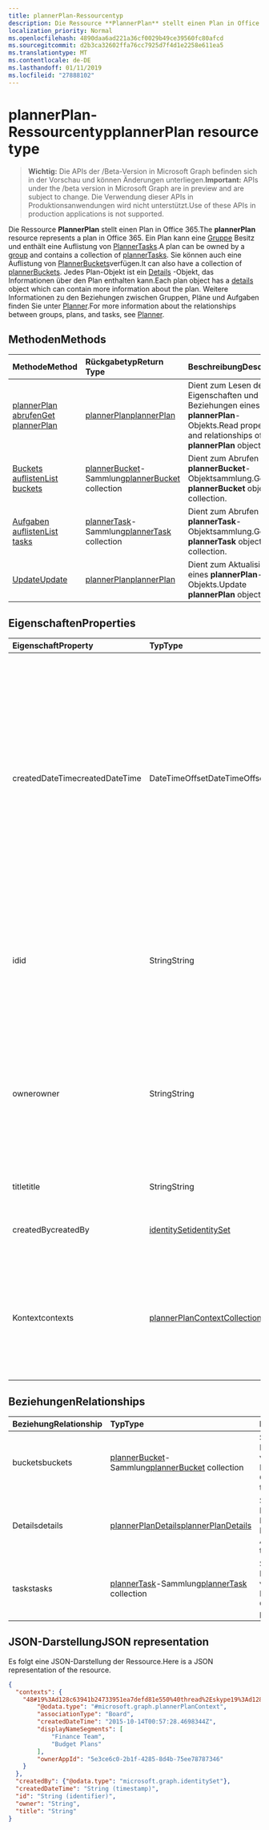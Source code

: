 ```yaml
---
title: plannerPlan-Ressourcentyp
description: Die Ressource **PlannerPlan** stellt einen Plan in Office 365. Ein Plan kann eine Gruppe Besitz und enthält eine Auflistung von PlannerTasks. Sie können auch eine Auflistung von PlannerBuckets verfügen. Jedes Plan-Objekt ist ein Details-Objekt, das Informationen über den Plan enthalten kann. Weitere Informationen zu den Beziehungen zwischen Gruppen, Pläne und Aufgaben finden Sie unter Planner.
localization_priority: Normal
ms.openlocfilehash: 4890daa6ad221a36cf0029b49ce39560fc80afcd
ms.sourcegitcommit: d2b3ca32602ffa76cc7925d7f4d1e2258e611ea5
ms.translationtype: MT
ms.contentlocale: de-DE
ms.lasthandoff: 01/11/2019
ms.locfileid: "27888102"
---
```

# <a name="plannerplan-resource-type"></a><span data-ttu-id="da5a0-107">plannerPlan-Ressourcentyp</span><span class="sxs-lookup"><span data-stu-id="da5a0-107">plannerPlan resource type</span></span>

> <span data-ttu-id="da5a0-108">**Wichtig:** Die APIs der /Beta-Version in Microsoft Graph befinden sich in der Vorschau und können Änderungen unterliegen.</span><span class="sxs-lookup"><span data-stu-id="da5a0-108">**Important:** APIs under the /beta version in Microsoft Graph are in preview and are subject to change.</span></span> <span data-ttu-id="da5a0-109">Die Verwendung dieser APIs in Produktionsanwendungen wird nicht unterstützt.</span><span class="sxs-lookup"><span data-stu-id="da5a0-109">Use of these APIs in production applications is not supported.</span></span>

<span data-ttu-id="da5a0-110">Die Ressource **PlannerPlan** stellt einen Plan in Office 365.</span><span class="sxs-lookup"><span data-stu-id="da5a0-110">The **plannerPlan** resource represents a plan in Office 365.</span></span> <span data-ttu-id="da5a0-111">Ein Plan kann eine [Gruppe](group.md) Besitz und enthält eine Auflistung von [PlannerTasks](plannertask.md).</span><span class="sxs-lookup"><span data-stu-id="da5a0-111">A plan can be owned by a [group](group.md) and contains a collection of [plannerTasks](plannertask.md).</span></span> <span data-ttu-id="da5a0-112">Sie können auch eine Auflistung von [PlannerBuckets](plannerbucket.md)verfügen.</span><span class="sxs-lookup"><span data-stu-id="da5a0-112">It can also have a collection of [plannerBuckets](plannerbucket.md).</span></span> <span data-ttu-id="da5a0-113">Jedes Plan-Objekt ist ein [Details](plannerplandetails.md) -Objekt, das Informationen über den Plan enthalten kann.</span><span class="sxs-lookup"><span data-stu-id="da5a0-113">Each plan object has a [details](plannerplandetails.md) object which can contain more information about the plan.</span></span> <span data-ttu-id="da5a0-114">Weitere Informationen zu den Beziehungen zwischen Gruppen, Pläne und Aufgaben finden Sie unter [Planner](planner-overview.md).</span><span class="sxs-lookup"><span data-stu-id="da5a0-114">For more information about the relationships between groups, plans, and tasks, see [Planner](planner-overview.md).</span></span>



## <a name="methods"></a><span data-ttu-id="da5a0-115">Methoden</span><span class="sxs-lookup"><span data-stu-id="da5a0-115">Methods</span></span>

| <span data-ttu-id="da5a0-116">Methode</span><span class="sxs-lookup"><span data-stu-id="da5a0-116">Method</span></span>           | <span data-ttu-id="da5a0-117">Rückgabetyp</span><span class="sxs-lookup"><span data-stu-id="da5a0-117">Return Type</span></span>    |<span data-ttu-id="da5a0-118">Beschreibung</span><span class="sxs-lookup"><span data-stu-id="da5a0-118">Description</span></span>|
|:---------------|:--------|:----------|
|[<span data-ttu-id="da5a0-119">plannerPlan abrufen</span><span class="sxs-lookup"><span data-stu-id="da5a0-119">Get plannerPlan</span></span>](../api/plannerplan-get.md) | [<span data-ttu-id="da5a0-120">plannerPlan</span><span class="sxs-lookup"><span data-stu-id="da5a0-120">plannerPlan</span></span>](plannerplan.md) |<span data-ttu-id="da5a0-121">Dient zum Lesen der Eigenschaften und Beziehungen eines **plannerPlan**-Objekts.</span><span class="sxs-lookup"><span data-stu-id="da5a0-121">Read properties and relationships of **plannerPlan** object.</span></span>|
|[<span data-ttu-id="da5a0-122">Buckets auflisten</span><span class="sxs-lookup"><span data-stu-id="da5a0-122">List buckets</span></span>](../api/plannerplan-list-buckets.md) |<span data-ttu-id="da5a0-123">[plannerBucket](plannerbucket.md)-Sammlung</span><span class="sxs-lookup"><span data-stu-id="da5a0-123">[plannerBucket](plannerbucket.md) collection</span></span>| <span data-ttu-id="da5a0-124">Dient zum Abrufen einer **plannerBucket**-Objektsammlung.</span><span class="sxs-lookup"><span data-stu-id="da5a0-124">Get a **plannerBucket** object collection.</span></span>|
|[<span data-ttu-id="da5a0-125">Aufgaben auflisten</span><span class="sxs-lookup"><span data-stu-id="da5a0-125">List tasks</span></span>](../api/plannerplan-list-tasks.md) |<span data-ttu-id="da5a0-126">[plannerTask](plannertask.md)-Sammlung</span><span class="sxs-lookup"><span data-stu-id="da5a0-126">[plannerTask](plannertask.md) collection</span></span>| <span data-ttu-id="da5a0-127">Dient zum Abrufen einer **plannerTask**-Objektsammlung.</span><span class="sxs-lookup"><span data-stu-id="da5a0-127">Get a **plannerTask** object collection.</span></span>|
|[<span data-ttu-id="da5a0-128">Update</span><span class="sxs-lookup"><span data-stu-id="da5a0-128">Update</span></span>](../api/plannerplan-update.md) | [<span data-ttu-id="da5a0-129">plannerPlan</span><span class="sxs-lookup"><span data-stu-id="da5a0-129">plannerPlan</span></span>](plannerplan.md) |<span data-ttu-id="da5a0-130">Dient zum Aktualisieren eines **plannerPlan**-Objekts.</span><span class="sxs-lookup"><span data-stu-id="da5a0-130">Update **plannerPlan** object.</span></span> |

## <a name="properties"></a><span data-ttu-id="da5a0-131">Eigenschaften</span><span class="sxs-lookup"><span data-stu-id="da5a0-131">Properties</span></span>
| <span data-ttu-id="da5a0-132">Eigenschaft</span><span class="sxs-lookup"><span data-stu-id="da5a0-132">Property</span></span>     | <span data-ttu-id="da5a0-133">Typ</span><span class="sxs-lookup"><span data-stu-id="da5a0-133">Type</span></span>   |<span data-ttu-id="da5a0-134">Beschreibung</span><span class="sxs-lookup"><span data-stu-id="da5a0-134">Description</span></span>|
|:---------------|:--------|:----------|
|<span data-ttu-id="da5a0-135">createdDateTime</span><span class="sxs-lookup"><span data-stu-id="da5a0-135">createdDateTime</span></span>|<span data-ttu-id="da5a0-136">DateTimeOffset</span><span class="sxs-lookup"><span data-stu-id="da5a0-136">DateTimeOffset</span></span>|<span data-ttu-id="da5a0-p104">Schreibgeschützt. Datum und Uhrzeit der Erstellung des Plans. Der Timestamp-Typ stellt die Datums- und Uhrzeitinformationen mithilfe des ISO 8601-Formats dar und wird immer in UTC-Zeit angegeben. Mitternacht UTC-Zeit am 1. Januar 2014 würde z. B. wie folgt aussehen: `'2014-01-01T00:00:00Z'`</span><span class="sxs-lookup"><span data-stu-id="da5a0-p104">Read-only. Date and time at which the plan is created. The Timestamp type represents date and time information using ISO 8601 format and is always in UTC time. For example, midnight UTC on Jan 1, 2014 would look like this: `'2014-01-01T00:00:00Z'`</span></span>|
|<span data-ttu-id="da5a0-141">id</span><span class="sxs-lookup"><span data-stu-id="da5a0-141">id</span></span>|<span data-ttu-id="da5a0-142">String</span><span class="sxs-lookup"><span data-stu-id="da5a0-142">String</span></span>| <span data-ttu-id="da5a0-143">Schreibgeschützt.</span><span class="sxs-lookup"><span data-stu-id="da5a0-143">Read-only.</span></span> <span data-ttu-id="da5a0-144">ID des Plans.</span><span class="sxs-lookup"><span data-stu-id="da5a0-144">ID of the plan.</span></span> <span data-ttu-id="da5a0-145">Es ist eine 28 Zeichen lang und Groß-/Kleinschreibung beachtet.</span><span class="sxs-lookup"><span data-stu-id="da5a0-145">It is 28 characters long and case-sensitive.</span></span> <span data-ttu-id="da5a0-146">[Format Validierung](tasks-identifiers-disclaimer.md) erfolgt für den Dienst.</span><span class="sxs-lookup"><span data-stu-id="da5a0-146">[Format validation](tasks-identifiers-disclaimer.md) is done on the service.</span></span>|
|<span data-ttu-id="da5a0-147">owner</span><span class="sxs-lookup"><span data-stu-id="da5a0-147">owner</span></span>|<span data-ttu-id="da5a0-148">String</span><span class="sxs-lookup"><span data-stu-id="da5a0-148">String</span></span>|<span data-ttu-id="da5a0-149">Die ID der [Gruppe](group.md) , die den Plan besitzt.</span><span class="sxs-lookup"><span data-stu-id="da5a0-149">ID of the [Group](group.md) that owns the plan.</span></span> <span data-ttu-id="da5a0-150">Eine gültige Gruppe muss vorhanden sein, bevor Sie dieses Feld festgelegt werden kann.</span><span class="sxs-lookup"><span data-stu-id="da5a0-150">A valid group must exist before this field can be set.</span></span> <span data-ttu-id="da5a0-151">Diese Eigenschaft kann nicht aktualisiert werden, nachdem er festgelegt wurde.</span><span class="sxs-lookup"><span data-stu-id="da5a0-151">After it is set, this property can’t be updated.</span></span>|
|<span data-ttu-id="da5a0-152">title</span><span class="sxs-lookup"><span data-stu-id="da5a0-152">title</span></span>|<span data-ttu-id="da5a0-153">String</span><span class="sxs-lookup"><span data-stu-id="da5a0-153">String</span></span>|<span data-ttu-id="da5a0-p107">Erforderlich.  Der Titel des Plans.</span><span class="sxs-lookup"><span data-stu-id="da5a0-p107">Required. Title of the plan.</span></span>|
|<span data-ttu-id="da5a0-156">createdBy</span><span class="sxs-lookup"><span data-stu-id="da5a0-156">createdBy</span></span>|[<span data-ttu-id="da5a0-157">identitySet</span><span class="sxs-lookup"><span data-stu-id="da5a0-157">identitySet</span></span>](identityset.md)|<span data-ttu-id="da5a0-p108">Schreibgeschützt. Der Benutzer, der den Plan erstellt hat.</span><span class="sxs-lookup"><span data-stu-id="da5a0-p108">Read-only. The user who created the plan.</span></span>|
|<span data-ttu-id="da5a0-160">Kontext</span><span class="sxs-lookup"><span data-stu-id="da5a0-160">contexts</span></span>|[<span data-ttu-id="da5a0-161">plannerPlanContextCollection</span><span class="sxs-lookup"><span data-stu-id="da5a0-161">plannerPlanContextCollection</span></span>](plannerplancontextcollection.md)| <span data-ttu-id="da5a0-162">Schreibgeschützt.</span><span class="sxs-lookup"><span data-stu-id="da5a0-162">Read-only.</span></span> <span data-ttu-id="da5a0-163">Zusätzliche Benutzererlebnis, in denen dieser Plan verwendet wird, dargestellt als [PlannerPlanContext](plannerplancontext.md) Einträge.</span><span class="sxs-lookup"><span data-stu-id="da5a0-163">Additional user experiences in which this plan is used, represented as [plannerPlanContext](plannerplancontext.md) entries.</span></span>|

## <a name="relationships"></a><span data-ttu-id="da5a0-164">Beziehungen</span><span class="sxs-lookup"><span data-stu-id="da5a0-164">Relationships</span></span>
| <span data-ttu-id="da5a0-165">Beziehung</span><span class="sxs-lookup"><span data-stu-id="da5a0-165">Relationship</span></span> | <span data-ttu-id="da5a0-166">Typ</span><span class="sxs-lookup"><span data-stu-id="da5a0-166">Type</span></span>   |<span data-ttu-id="da5a0-167">Beschreibung</span><span class="sxs-lookup"><span data-stu-id="da5a0-167">Description</span></span>|
|:---------------|:--------|:----------|
|<span data-ttu-id="da5a0-168">buckets</span><span class="sxs-lookup"><span data-stu-id="da5a0-168">buckets</span></span>|<span data-ttu-id="da5a0-169">[plannerBucket](plannerbucket.md)-Sammlung</span><span class="sxs-lookup"><span data-stu-id="da5a0-169">[plannerBucket](plannerbucket.md) collection</span></span>| <span data-ttu-id="da5a0-p110">Schreibgeschützt. Lässt Nullwerte zu. Sammlung von Buckets im Plan.</span><span class="sxs-lookup"><span data-stu-id="da5a0-p110">Read-only. Nullable. Collection of buckets in the plan.</span></span>|
|<span data-ttu-id="da5a0-173">Details</span><span class="sxs-lookup"><span data-stu-id="da5a0-173">details</span></span>|[<span data-ttu-id="da5a0-174">plannerPlanDetails</span><span class="sxs-lookup"><span data-stu-id="da5a0-174">plannerPlanDetails</span></span>](plannerplandetails.md)| <span data-ttu-id="da5a0-p111">Schreibgeschützt. Lässt Nullwerte zu. Weitere Details über den Plan.</span><span class="sxs-lookup"><span data-stu-id="da5a0-p111">Read-only. Nullable. Additional details about the plan.</span></span>|
|<span data-ttu-id="da5a0-178">tasks</span><span class="sxs-lookup"><span data-stu-id="da5a0-178">tasks</span></span>|<span data-ttu-id="da5a0-179">[plannerTask](plannertask.md)-Sammlung</span><span class="sxs-lookup"><span data-stu-id="da5a0-179">[plannerTask](plannertask.md) collection</span></span>| <span data-ttu-id="da5a0-p112">Schreibgeschützt. Lässt Nullwerte zu. Sammlung von Aufgaben im Plan.</span><span class="sxs-lookup"><span data-stu-id="da5a0-p112">Read-only. Nullable. Collection of tasks in the plan.</span></span>|

## <a name="json-representation"></a><span data-ttu-id="da5a0-183">JSON-Darstellung</span><span class="sxs-lookup"><span data-stu-id="da5a0-183">JSON representation</span></span>

<span data-ttu-id="da5a0-184">Es folgt eine JSON-Darstellung der Ressource.</span><span class="sxs-lookup"><span data-stu-id="da5a0-184">Here is a JSON representation of the resource.</span></span>

<!-- {
  "blockType": "resource",
  "optionalProperties": [

  ],
  "@odata.type": "microsoft.graph.plannerPlan"
}-->

```json
{
  "contexts": {
    "48#19%3Ad128c63941b24733951ea7defd81e550%40thread%2Eskype19%3Ad128c63941b24733951ea7defd81e550%40thread%2Eskype": {
        "@odata.type": "#microsoft.graph.plannerPlanContext",
        "associationType": "Board",
        "createdDateTime": "2015-10-14T00:57:28.4698344Z",
        "displayNameSegments": [
            "Finance Team",
            "Budget Plans"
        ],
        "ownerAppId": "5e3ce6c0-2b1f-4285-8d4b-75ee78787346"
    }
  },
  "createdBy": {"@odata.type": "microsoft.graph.identitySet"},
  "createdDateTime": "String (timestamp)",
  "id": "String (identifier)",
  "owner": "String",
  "title": "String"
}

```

<!-- uuid: 8fcb5dbc-d5aa-4681-8e31-b001d5168d79
2015-10-25 14:57:30 UTC -->
<!-- {
  "type": "#page.annotation",
  "description": "plannerPlan resource",
  "keywords": "",
  "section": "documentation",
  "tocPath": ""
}-->
